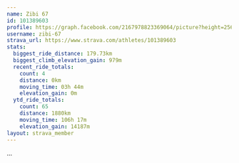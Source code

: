 ```yaml
---
name: Zibi 67
id: 101389603
profile: https://graph.facebook.com/2167978823369064/picture?height=256&width=256
username: zibi-67
strava_url: https://www.strava.com/athletes/101389603
stats:
  biggest_ride_distance: 179.73km
  biggest_climb_elevation_gain: 979m
  recent_ride_totals:
    count: 4
    distance: 0km
    moving_time: 03h 44m
    elevation_gain: 0m
  ytd_ride_totals:
    count: 65
    distance: 1880km
    moving_time: 106h 17m
    elevation_gain: 14187m
layout: strava_member
--- 
```

...

